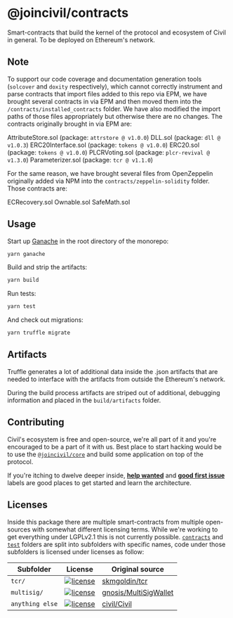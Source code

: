 # @joincivil/contracts

Smart-contracts that build the kernel of the protocol and ecosystem of Civil in general. To be deployed on Ethereum's network.

## Note

To support our code coverage and documentation generation tools (`solcover` and `doxity` respectively), which cannot correctly instrument and parse contracts that import files added to this repo via EPM, we have brought several contracts in via EPM and then moved them into the `/contracts/installed_contracts` folder. We have also modified the import paths of those files appropriately but otherwise there are no changes. The contracts originally brought in via EPM are:

AttributeStore.sol (package: `attrstore @ v1.0.0`)
DLL.sol (package: `dll @ v1.0.3`)
ERC20Interface.sol (package: `tokens @ v1.0.0`)
ERC20.sol (package: `tokens @ v1.0.0`)
PLCRVoting.sol (package: `plcr-revival @ v1.3.0`)
Parameterizer.sol (package: `tcr @ v1.1.0`)

For the same reason, we have brought several files from OpenZeppelin originally added via NPM into the `contracts/zeppelin-solidity` folder. Those contracts are:

ECRecovery.sol
Ownable.sol
SafeMath.sol

## Usage

Start up [Ganache](https://github.com/trufflesuite/ganache-cli) in the root directory of the monorepo:

```bash
yarn ganache
```

Build and strip the artifacts:

```bash
yarn build
```

Run tests:

```bash
yarn test
```

And check out migrations:

```bash
yarn truffle migrate
```

## Artifacts

Truffle generates a lot of additional data inside the .json artifacts that are needed to interface with the artifacts from outside
the Ethereum's network.

During the build process artifacts are striped out of additional, debugging information and placed in the `build/artifacts` folder.

## Contributing

Civil's ecosystem is free and open-source, we're all part of it and you're encouraged to be a part of it with us.
Best place to start hacking would be to use the [`@joincivil/core`](/packages/core) and build some application on top of the protocol.

If you're itching to dwelve deeper inside, [**help wanted**](https://github.com/joincivil/Civil/issues?q=is%3Aissue+is%3Aopen+label%3A%22help+wanted%22)
and [**good first issue**](https://github.com/joincivil/Civil/issues?q=is%3Aissue+is%3Aopen+label%3A%22good+first+issue%22) labels are good places to get started and learn the architecture.

## Licenses

Inside this package there are multiple smart-contracts from multiple open-sources with somewhat different licensing terms.
While we're working to get everything under LGPLv2.1 this is not currently possible.
[`contracts`](./contracts) and [`test`](./test) folders are split into subfolders with specific names, code under those subfolders is licensed under licenses as follow:

| Subfolder       | License                                                                                              | Original source                                                                                                   |
| --------------- | ---------------------------------------------------------------------------------------------------- | ----------------------------------------------------------------------------------------------------------------- |
| `tcr/`          | [![license](https://img.shields.io/badge/license-Apache%20v2.0-green.svg)](./licenses/LICENSE-tcr)   | [skmgoldin/tcr](https://github.com/skmgoldin/tcr)                                                                 |
| `multisig/`     | [![license](https://img.shields.io/badge/license-LGPL%20v2.1-green.svg)](./licenses/LICENSE-general) | [gnosis/MultiSigWallet](https://github.com/gnosis/MultiSigWallet/commit/ac93a926aac155fb50590130edaa0b26b3487ba4) |
| `anything else` | [![license](https://img.shields.io/badge/license-LGPL%20v2.1-green.svg)](./licenses/LICENSE-general) | [civil/Civil](https://github.com/joincivil/Civil)                                                                 |
